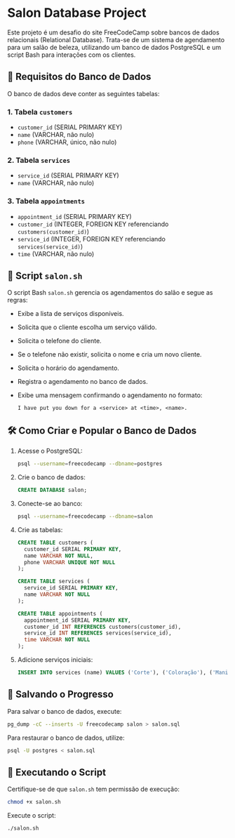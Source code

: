 # Salon Database Project

Este projeto é um desafio do site FreeCodeCamp sobre bancos de dados relacionais (Relational Database). Trata-se de um sistema de agendamento para um salão de beleza, utilizando um banco de dados PostgreSQL e um script Bash para interações com os clientes.

## 📌 Requisitos do Banco de Dados

O banco de dados deve conter as seguintes tabelas:

### 1. **Tabela `customers`**
- `customer_id` (SERIAL PRIMARY KEY)
- `name` (VARCHAR, não nulo)
- `phone` (VARCHAR, único, não nulo)

### 2. **Tabela `services`**
- `service_id` (SERIAL PRIMARY KEY)
- `name` (VARCHAR, não nulo)

### 3. **Tabela `appointments`**
- `appointment_id` (SERIAL PRIMARY KEY)
- `customer_id` (INTEGER, FOREIGN KEY referenciando `customers(customer_id)`)
- `service_id` (INTEGER, FOREIGN KEY referenciando `services(service_id)`)
- `time` (VARCHAR, não nulo)

## 📜 Script `salon.sh`
O script Bash `salon.sh` gerencia os agendamentos do salão e segue as regras:

- Exibe a lista de serviços disponíveis.
- Solicita que o cliente escolha um serviço válido.
- Solicita o telefone do cliente.
- Se o telefone não existir, solicita o nome e cria um novo cliente.
- Solicita o horário do agendamento.
- Registra o agendamento no banco de dados.
- Exibe uma mensagem confirmando o agendamento no formato:
  
  ```
  I have put you down for a <service> at <time>, <name>.
  ```

## 🛠️ Como Criar e Popular o Banco de Dados

1. Acesse o PostgreSQL:
   ```sh
   psql --username=freecodecamp --dbname=postgres
   ```
2. Crie o banco de dados:
   ```sql
   CREATE DATABASE salon;
   ```
3. Conecte-se ao banco:
   ```sh
   psql --username=freecodecamp --dbname=salon
   ```
4. Crie as tabelas:
   ```sql
   CREATE TABLE customers (
     customer_id SERIAL PRIMARY KEY,
     name VARCHAR NOT NULL,
     phone VARCHAR UNIQUE NOT NULL
   );

   CREATE TABLE services (
     service_id SERIAL PRIMARY KEY,
     name VARCHAR NOT NULL
   );

   CREATE TABLE appointments (
     appointment_id SERIAL PRIMARY KEY,
     customer_id INT REFERENCES customers(customer_id),
     service_id INT REFERENCES services(service_id),
     time VARCHAR NOT NULL
   );
   ```
5. Adicione serviços iniciais:
   ```sql
   INSERT INTO services (name) VALUES ('Corte'), ('Coloração'), ('Manicure');
   ```

## 💾 Salvando o Progresso
Para salvar o banco de dados, execute:
```sh
pg_dump -cC --inserts -U freecodecamp salon > salon.sql
```
Para restaurar o banco de dados, utilize:
```sh
psql -U postgres < salon.sql
```

## 🚀 Executando o Script
Certifique-se de que `salon.sh` tem permissão de execução:
```sh
chmod +x salon.sh
```
Execute o script:
```sh
./salon.sh
```
